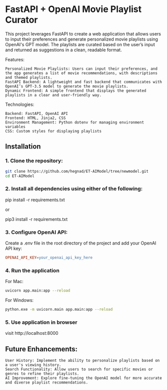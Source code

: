 # FastAPI + OpenAI Movie Playlist Curator

This project leverages FastAPI to create a web application that allows users to input their preferences and generate personalized movie playlists using OpenAI's GPT model. The playlists are curated based on the user’s input and returned as suggestions in a clean, readable format.

Features:

    Personalized Movie Playlists: Users can input their preferences, and the app generates a list of movie recommendations, with descriptions and themed playlists.
    FastAPI Backend: A lightweight and fast backend that communicates with OpenAI’s GPT-3.5 model to generate the movie playlists.
    Dynamic Frontend: A simple frontend that displays the generated playlists in a clear and user-friendly way.

Technologies:

    Backend: FastAPI, OpenAI API
    Frontend: HTML, Jinja2, CSS
    Environment Management: Python dotenv for managing environment variables
    CSS: Custom styles for displaying playlists

## Installation

### 1. Clone the repository:

```bash
git clone https://github.com/hegnad/ET-AIModel/tree/newmodel.git
cd ET-AIModel

```

### 2. Install all dependencies using either of the following:

pip install -r requirements.txt

or

pip3 install -r requirements.txt

### 3. Configure OpenAI API:

Create a .env file in the root directory of the project and add your OpenAI API key:

```makefile
OPENAI_API_KEY=your_openai_api_key_here
```

### 4. Run the application

For Mac:
```bash
uvicorn app.main:app --reload
```


For Windows:
```bash
python.exe -m uvicorn.main app.main:app --reload
```

### 5. Use application in browser

visit http://localhost:8000

## Future Enhancements:

    User History: Implement the ability to personalize playlists based on a user's viewing history.
    Search Functionality: Allow users to search for specific movies or genres to refine their playlists.
    AI Improvement: Explore fine-tuning the OpenAI model for more accurate and diverse playlist recommendations.
